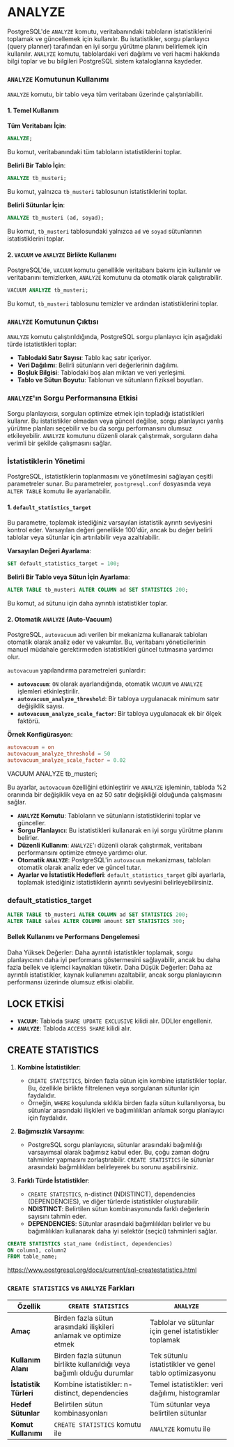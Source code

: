 # ANALYZE

PostgreSQL'de `ANALYZE` komutu, veritabanındaki tabloların istatistiklerini toplamak ve güncellemek için kullanılır. Bu istatistikler, sorgu planlayıcı (query planner) tarafından en iyi sorgu yürütme planını belirlemek için kullanılır. `ANALYZE` komutu, tablolardaki veri dağılımı ve veri hacmi hakkında bilgi toplar ve bu bilgileri PostgreSQL sistem kataloglarına kaydeder.

### `ANALYZE` Komutunun Kullanımı

`ANALYZE` komutu, bir tablo veya tüm veritabanı üzerinde çalıştırılabilir. 

#### 1. Temel Kullanım

**Tüm Veritabanı İçin**:

```sql
ANALYZE;
```

Bu komut, veritabanındaki tüm tabloların istatistiklerini toplar.

**Belirli Bir Tablo İçin**:

```sql
ANALYZE tb_musteri;
```

Bu komut, yalnızca `tb_musteri` tablosunun istatistiklerini toplar.

**Belirli Sütunlar İçin**:

```sql
ANALYZE tb_musteri (ad, soyad);
```

Bu komut, `tb_musteri` tablosundaki yalnızca `ad` ve `soyad` sütunlarının istatistiklerini toplar.

#### 2. `VACUUM` ve `ANALYZE` Birlikte Kullanımı

PostgreSQL'de, `VACUUM` komutu genellikle veritabanı bakımı için kullanılır ve veritabanını temizlerken, `ANALYZE` komutunu da otomatik olarak çalıştırabilir.

```sql
VACUUM ANALYZE tb_musteri;
```

Bu komut, `tb_musteri` tablosunu temizler ve ardından istatistiklerini toplar.

### `ANALYZE` Komutunun Çıktısı

`ANALYZE` komutu çalıştırıldığında, PostgreSQL sorgu planlayıcı için aşağıdaki türde istatistikleri toplar:

- **Tablodaki Satır Sayısı**: Tablo kaç satır içeriyor.
- **Veri Dağılımı**: Belirli sütunların veri değerlerinin dağılımı.
- **Boşluk Bilgisi**: Tablodaki boş alan miktarı ve veri yerleşimi.
- **Tablo ve Sütun Boyutu**: Tablonun ve sütunların fiziksel boyutları.

### `ANALYZE`'ın Sorgu Performansına Etkisi

Sorgu planlayıcısı, sorguları optimize etmek için topladığı istatistikleri kullanır. Bu istatistikler olmadan veya güncel değilse, sorgu planlayıcı yanlış yürütme planları seçebilir ve bu da sorgu performansını olumsuz etkileyebilir. `ANALYZE` komutunu düzenli olarak çalıştırmak, sorguların daha verimli bir şekilde çalışmasını sağlar.

### İstatistiklerin Yönetimi

PostgreSQL, istatistiklerin toplanmasını ve yönetilmesini sağlayan çeşitli parametreler sunar. Bu parametreler, `postgresql.conf` dosyasında veya `ALTER TABLE` komutu ile ayarlanabilir.

#### 1. `default_statistics_target`

Bu parametre, toplamak istediğiniz varsayılan istatistik ayrıntı seviyesini kontrol eder. Varsayılan değeri genellikle 100'dür, ancak bu değer belirli tablolar veya sütunlar için artırılabilir veya azaltılabilir.

**Varsayılan Değeri Ayarlama**:

```sql
SET default_statistics_target = 100;
```

**Belirli Bir Tablo veya Sütun İçin Ayarlama**:

```sql
ALTER TABLE tb_musteri ALTER COLUMN ad SET STATISTICS 200;
```

Bu komut, `ad` sütunu için daha ayrıntılı istatistikler toplar.

#### 2. Otomatik `ANALYZE` (Auto-Vacuum)

PostgreSQL, `autovacuum` adı verilen bir mekanizma kullanarak tabloları otomatik olarak analiz eder ve vakumlar. Bu, veritabanı yöneticilerinin manuel müdahale gerektirmeden istatistikleri güncel tutmasına yardımcı olur.

`autovacuum` yapılandırma parametreleri şunlardır:

- **`autovacuum`**: `ON` olarak ayarlandığında, otomatik `VACUUM` ve `ANALYZE` işlemleri etkinleştirilir.
- **`autovacuum_analyze_threshold`**: Bir tabloya uygulanacak minimum satır değişiklik sayısı.
- **`autovacuum_analyze_scale_factor`**: Bir tabloya uygulanacak ek bir ölçek faktörü.

**Örnek Konfigürasyon**:

```conf
autovacuum = on
autovacuum_analyze_threshold = 50
autovacuum_analyze_scale_factor = 0.02
```
VACUUM ANALYZE tb_musteri;

Bu ayarlar, `autovacuum` özelliğini etkinleştirir ve `ANALYZE` işleminin, tabloda %2 oranında bir değişiklik veya en az 50 satır değişikliği olduğunda çalışmasını sağlar.

- **`ANALYZE` Komutu**: Tabloların ve sütunların istatistiklerini toplar ve günceller.
- **Sorgu Planlayıcı**: Bu istatistikleri kullanarak en iyi sorgu yürütme planını belirler.
- **Düzenli Kullanım**: `ANALYZE`'ı düzenli olarak çalıştırmak, veritabanı performansını optimize etmeye yardımcı olur.
- **Otomatik `ANALYZE`**: PostgreSQL'in `autovacuum` mekanizması, tabloları otomatik olarak analiz eder ve güncel tutar.
- **Ayarlar ve İstatistik Hedefleri**: `default_statistics_target` gibi ayarlarla, toplamak istediğiniz istatistiklerin ayrıntı seviyesini belirleyebilirsiniz.

### default_statistics_target

```sql
ALTER TABLE tb_musteri ALTER COLUMN ad SET STATISTICS 200;
ALTER TABLE sales ALTER COLUMN amount SET STATISTICS 300;
```

#### Bellek Kullanımı ve Performans Dengelemesi

Daha Yüksek Değerler: Daha ayrıntılı istatistikler toplamak, sorgu planlayıcının daha iyi performans göstermesini sağlayabilir, ancak bu daha fazla bellek ve işlemci kaynakları tüketir.
Daha Düşük Değerler: Daha az ayrıntılı istatistikler, kaynak kullanımını azaltabilir, ancak sorgu planlayıcının performansı üzerinde olumsuz etkisi olabilir.

## LOCK ETKİSİ

- **`VACUUM`**: Tabloda `SHARE UPDATE EXCLUSIVE` kilidi alır. DDLler engellenir.
- **`ANALYZE`**: Tabloda `ACCESS SHARE` kilidi alır.

## CREATE STATISTICS

1. **Kombine İstatistikler**:
   - `CREATE STATISTICS`, birden fazla sütun için kombine istatistikler toplar. Bu, özellikle birlikte filtrelenen veya sorgulanan sütunlar için faydalıdır.
   - Örneğin, `WHERE` koşulunda sıklıkla birden fazla sütun kullanılıyorsa, bu sütunlar arasındaki ilişkileri ve bağımlılıkları anlamak sorgu planlayıcı için faydalıdır.

2. **Bağımsızlık Varsayımı**:
   - PostgreSQL sorgu planlayıcısı, sütunlar arasındaki bağımlılığı varsayımsal olarak bağımsız kabul eder. Bu, çoğu zaman doğru tahminler yapmasını zorlaştırabilir. `CREATE STATISTICS` ile sütunlar arasındaki bağımlılıkları belirleyerek bu sorunu aşabilirsiniz.

3. **Farklı Türde İstatistikler**:
   - `CREATE STATISTICS`, n-distinct (NDISTINCT), dependencies (DEPENDENCIES), ve diğer türlerde istatistikler oluşturabilir.
   - **NDISTINCT**: Belirtilen sütun kombinasyonunda farklı değerlerin sayısını tahmin eder.
   - **DEPENDENCIES**: Sütunlar arasındaki bağımlılıkları belirler ve bu bağımlılıkları kullanarak daha iyi selektör (seçici) tahminleri sağlar.

```sql
CREATE STATISTICS stat_name (ndistinct, dependencies)
ON column1, column2
FROM table_name;
```

https://www.postgresql.org/docs/current/sql-createstatistics.html

### `CREATE STATISTICS` vs `ANALYZE` Farkları

| Özellik                          | `CREATE STATISTICS`                           | `ANALYZE`                                      |
|----------------------------------|-----------------------------------------------|------------------------------------------------|
| **Amaç**                         | Birden fazla sütun arasındaki ilişkileri anlamak ve optimize etmek | Tablolar ve sütunlar için genel istatistikler toplamak |
| **Kullanım Alanı**               | Birden fazla sütunun birlikte kullanıldığı veya bağımlı olduğu durumlar | Tek sütunlu istatistikler ve genel tablo optimizasyonu |
| **İstatistik Türleri**           | Kombine istatistikler: n-distinct, dependencies | Temel istatistikler: veri dağılımı, histogramlar |
| **Hedef Sütunlar**               | Belirtilen sütun kombinasyonları               | Tüm sütunlar veya belirtilen sütunlar          |
| **Komut Kullanımı**              | `CREATE STATISTICS` komutu ile                | `ANALYZE` komutu ile                           |